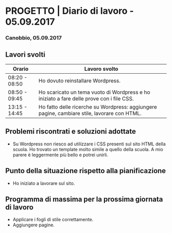 

# PROGETTO | Diario di lavoro - 05.09.2017

### Canobbio, 05.09.2017

## Lavori svolti

|Orario         |Lavoro svolto                 |
|---------------|------------------------------|
|08:20 - 08:50  |Ho dovuto reinstallare Wordpress.|
|08:50 - 09:45  |Ho scaricato un tema vuoto di Wordpress e ho iniziato a fare delle prove con i file CSS.|
|13:15 - 14:45  |Ho fatto delle ricerche su Wordpress: aggiungere pagine, cambiare stile, lavorare con HTML.|

##  Problemi riscontrati e soluzioni adottate
- Su Wordpress non riesco ad utilizzare i CSS presenti sul sito HTML della scuola. Ho trovato un template molto simile a quello della scuola. A mio parere è leggermente più bello e potrei unirli.

## Punto della situazione rispetto alla pianificazione
- Ho iniziato a lavorare sul sito.

## Programma di massima per la prossima giornata di lavoro
- Applicare i fogli di stile correttamente.
- Aggiungere pagine.

